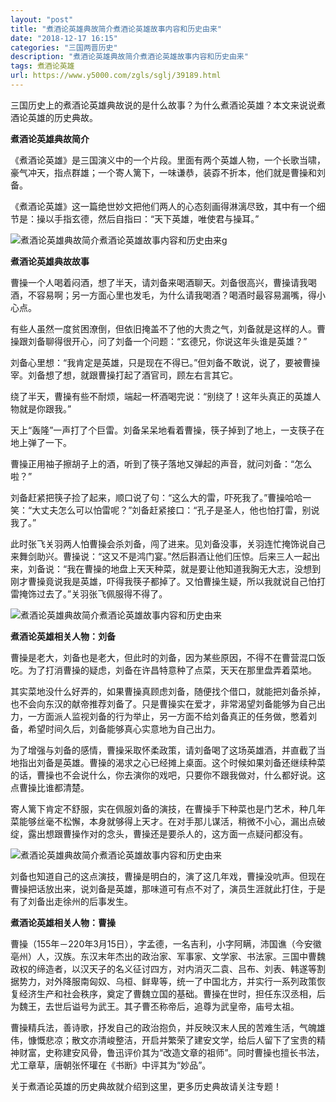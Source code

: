 ```yaml
---
layout: "post"
title: "煮酒论英雄典故简介煮酒论英雄故事内容和历史由来"
date: "2018-12-17 16:15"
categories: "三国两晋历史"
description: "煮酒论英雄典故简介煮酒论英雄故事内容和历史由来"
tags: 煮酒论英雄
url: https://www.y5000.com/zgls/sglj/39189.html
---
```






三国历史上的煮酒论英雄典故说的是什么故事？为什么煮酒论英雄？本文来说说煮酒论英雄的历史典故。

 **煮酒论英雄典故简介**

《煮酒论英雄》是三国演义中的一个片段。里面有两个英雄人物，一个长歌当啸，豪气冲天，指点群雄；一个寄人篱下，一味谦恭，装孬不折本，他们就是曹操和刘备。

《煮酒论英雄》这一篇绝世妙文把他们两人的心态刻画得淋漓尽致，其中有一个细节是：操以手指玄德，然后自指曰：“天下英雄，唯使君与操耳。”

![煮酒论英雄典故简介煮酒论英雄故事内容和历史由来g](https://img.y5000.com/uploads/allimg/181224/1b5018f346bfcd4cd9cd3cfe0be8072b.jpg)

 **煮酒论英雄典故故事**  

曹操一个人喝着闷酒，想了半天，请刘备来喝酒聊天。刘备很高兴，曹操请我喝酒，不容易啊；另一方面心里也发毛，为什么请我喝酒？喝酒时最容易漏嘴，得小心点。

有些人虽然一度贫困潦倒，但依旧掩盖不了他的大贵之气，刘备就是这样的人。曹操跟刘备聊得很开心，问了刘备一个问题：“玄德兄，你说这年头谁是英雄？”

刘备心里想：“我肯定是英雄，只是现在不得已。”但刘备不敢说，说了，要被曹操宰。刘备想了想，就跟曹操打起了酒官司，顾左右言其它。

绕了半天，曹操有些不耐烦，端起一杯酒喝完说：“别绕了！这年头真正的英雄人物就是你跟我。”

天上“轰隆”一声打了个巨雷。刘备呆呆地看着曹操，筷子掉到了地上，一支筷子在地上弹了一下。

曹操正用袖子擦胡子上的酒，听到了筷子落地又弹起的声音，就问刘备：“怎么啦？”

刘备赶紧把筷子捡了起来，顺口说了句：“这么大的雷，吓死我了。”曹操哈哈一笑：“大丈夫怎么可以怕雷呢？”刘备赶紧接口：“孔子是圣人，他也怕打雷，别说我了。”

此时张飞关羽两人怕曹操会杀刘备，闯了进来。见刘备没事，关羽连忙掩饰说自己来舞剑助兴。曹操说：“这又不是鸿门宴。”然后斟酒让他们压惊。后来三人一起出来，刘备说：“我在曹操的地盘上天天种菜，就是要让他知道我胸无大志，没想到刚才曹操竟说我是英雄，吓得我筷子都掉了。又怕曹操生疑，所以我就说自己怕打雷掩饰过去了。”关羽张飞佩服得不得了。

![煮酒论英雄典故简介煮酒论英雄故事内容和历史由来](https://img.y5000.com/uploads/allimg/181224/9cc62d280c462c0805d8fe5bb9368f5c.jpg)

 **煮酒论英雄相关人物：刘备**  

曹操是老大，刘备也是老大，但此时的刘备，因为某些原因，不得不在曹营混口饭吃。为了打消曹操的疑虑，刘备在许昌特意种了点菜，天天在那里盘弄着菜地。

其实菜地没什么好弄的，如果曹操真顾虑刘备，随便找个借口，就能把刘备杀掉，也不会向东汉的献帝推荐刘备了。只是曹操实在爱才，非常渴望刘备能够为自己出力，一方面派人监视刘备的行为举止，另一方面不给刘备真正的任务做，憋着刘备，希望时间久后，刘备能够真心实意地为自己出力。

为了增强与刘备的感情，曹操采取怀柔政策，请刘备喝了这场英雄酒，并直截了当地指出刘备是英雄。曹操的渴求之心已经摊上桌面。这个时候如果刘备还继续种菜的话，曹操也不会说什么，你去演你的戏吧，只要你不跟我做对，什么都好说。这点曹操比谁都清楚。

寄人篱下肯定不舒服，实在佩服刘备的演技，在曹操手下种菜也是门艺术，种几年菜能够丝毫不松懈，本身就够得上天才。在对手那儿谋活，稍微不小心，漏出点破绽，露出想跟曹操作对的念头，曹操还是要杀人的，这方面一点疑问都没有。

![煮酒论英雄典故简介煮酒论英雄故事内容和历史由来](https://img.y5000.com/uploads/allimg/181224/85589d807467780647e9b41dfb1b3991.jpg)

刘备也知道自己的这点演技，曹操是明白的，演了这几年戏，曹操没吭声。但现在曹操把话放出来，说刘备是英雄，那味道可有点不对了，演员生涯就此打住，于是有了刘备出走徐州的后事发生。

 **煮酒论英雄相关人物：曹操**

曹操（155年－220年3月15日），字孟德，一名吉利，小字阿瞒，沛国谯（今安徽亳州）人，汉族。东汉末年杰出的政治家、军事家、文学家、书法家。三国中曹魏政权的缔造者，以汉天子的名义征讨四方，对内消灭二袁、吕布、刘表、韩遂等割据势力，对外降服南匈奴、乌桓、鲜卑等，统一了中国北方，并实行一系列政策恢复经济生产和社会秩序，奠定了曹魏立国的基础。曹操在世时，担任东汉丞相，后为魏王，去世后谥号为武王。其子曹丕称帝后，追尊为武皇帝，庙号太祖。

曹操精兵法，善诗歌，抒发自己的政治抱负，并反映汉末人民的苦难生活，气魄雄伟，慷慨悲凉；散文亦清峻整洁，开启并繁荣了建安文学，给后人留下了宝贵的精神财富，史称建安风骨，鲁迅评价其为“改造文章的祖师”。同时曹操也擅长书法，尤工章草，唐朝张怀瓘在《书断》中评其为“妙品”。

关于煮酒论英雄的历史典故就介绍到这里，更多历史典故请关注专题！
